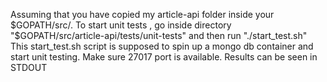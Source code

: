 Assuming that you have copied my article-api folder inside your $GOPATH/src/.
To start unit tests , go inside directory "$GOPATH/src/article-api/tests/unit-tests" and then run "./start_test.sh"
This start_test.sh script is supposed to spin up a mongo db container and start unit testing. Make sure 27017 port is available.
Results can be seen in STDOUT

